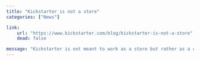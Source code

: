 ```yaml
---
title: "Kickstarter is not a store"
categories: ["News"]

link:
    url: "https://www.kickstarter.com/blog/kickstarter-is-not-a-store"
    dead: false

message: "Kickstarter is not meant to work as a store but rather as a community incubator"
---
```

